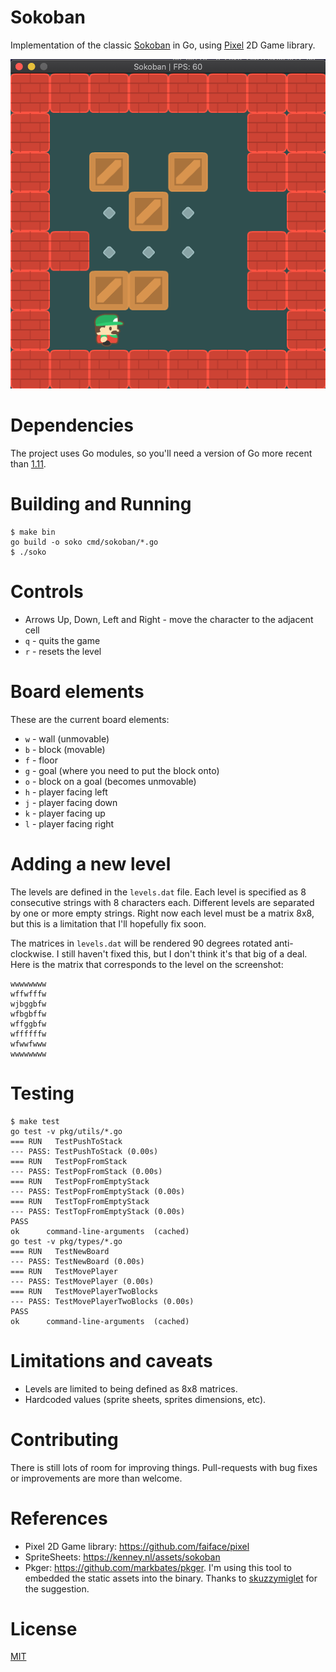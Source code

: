 # Sokoban

Implementation of the classic [Sokoban](https://en.wikipedia.org/wiki/Sokoban) in Go, using [Pixel](https://github.com/faiface/pixel) 2D Game library.

<p>
  <img src="https://raw.githubusercontent.com/csixteen/sokoban/master/screenshots/sokoban.png" />
</p>

# Dependencies

The project uses Go modules, so you'll need a version of Go more recent than [1.11](https://blog.golang.org/using-go-modules).

# Building and Running

```
$ make bin
go build -o soko cmd/sokoban/*.go
$ ./soko
```

# Controls

- Arrows Up, Down, Left and Right - move the character to the adjacent cell
- `q` - quits the game
- `r` - resets the level

# Board elements

These are the current board elements:

- `w` - wall (unmovable)
- `b` - block (movable)
- `f` - floor
- `g` - goal (where you need to put the block onto)
- `o` - block on a goal (becomes unmovable)
- `h` - player facing left
- `j` - player facing down
- `k` - player facing up
- `l` - player facing right

# Adding a new level

The levels are defined in the `levels.dat` file. Each level is specified as 8 consecutive strings with 8 characters each. Different levels are separated by one or more empty strings. Right now each level must be a matrix 8x8, but this is a limitation that I'll hopefully fix soon.

The matrices in `levels.dat` will be rendered 90 degrees rotated anti-clockwise. I still haven't fixed this, but I don't think it's that big of a deal. Here is the matrix that corresponds to the level on the screenshot:

```
wwwwwwww
wffwfffw
wjbggbfw
wfbgbffw
wffggbfw
wffffffw
wfwwfwww
wwwwwwww
```

# Testing

```
$ make test
go test -v pkg/utils/*.go
=== RUN   TestPushToStack
--- PASS: TestPushToStack (0.00s)
=== RUN   TestPopFromStack
--- PASS: TestPopFromStack (0.00s)
=== RUN   TestPopFromEmptyStack
--- PASS: TestPopFromEmptyStack (0.00s)
=== RUN   TestTopFromEmptyStack
--- PASS: TestTopFromEmptyStack (0.00s)
PASS
ok  	command-line-arguments	(cached)
go test -v pkg/types/*.go
=== RUN   TestNewBoard
--- PASS: TestNewBoard (0.00s)
=== RUN   TestMovePlayer
--- PASS: TestMovePlayer (0.00s)
=== RUN   TestMovePlayerTwoBlocks
--- PASS: TestMovePlayerTwoBlocks (0.00s)
PASS
ok  	command-line-arguments	(cached)
```

# Limitations and caveats

- Levels are limited to being defined as 8x8 matrices.
- Hardcoded values (sprite sheets, sprites dimensions, etc).

# Contributing

There is still lots of room for improving things. Pull-requests with bug fixes or improvements are more than welcome.

# References

- Pixel 2D Game library: https://github.com/faiface/pixel
- SpriteSheets: https://kenney.nl/assets/sokoban
- Pkger: https://github.com/markbates/pkger. I'm using this tool to embedded the static assets into the binary. Thanks to [skuzzymiglet](https://www.reddit.com/r/golang/comments/itbr8t/im_still_fairly_new_to_go_so_i_decided_to/g5ghbrn/) for the suggestion.

# License

[MIT](https://github.com/csixteen/sokoban/blob/master/LICENSE)
